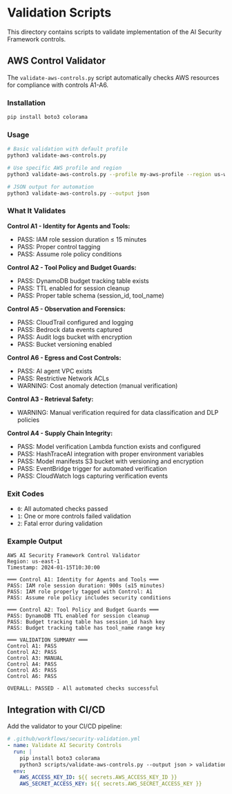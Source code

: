 # Validation Scripts

This directory contains scripts to validate implementation of the AI Security Framework controls.

## AWS Control Validator

The `validate-aws-controls.py` script automatically checks AWS resources for compliance with controls A1-A6.

### Installation

```bash
pip install boto3 colorama
```

### Usage

```bash
# Basic validation with default profile
python3 validate-aws-controls.py

# Use specific AWS profile and region
python3 validate-aws-controls.py --profile my-aws-profile --region us-west-2

# JSON output for automation
python3 validate-aws-controls.py --output json
```

### What It Validates

**Control A1 - Identity for Agents and Tools:**
- PASS: IAM role session duration ≤ 15 minutes
- PASS: Proper control tagging
- PASS: Assume role policy conditions

**Control A2 - Tool Policy and Budget Guards:**
- PASS: DynamoDB budget tracking table exists
- PASS: TTL enabled for session cleanup
- PASS: Proper table schema (session_id, tool_name)

**Control A5 - Observation and Forensics:**
- PASS: CloudTrail configured and logging
- PASS: Bedrock data events captured
- PASS: Audit logs bucket with encryption
- PASS: Bucket versioning enabled

**Control A6 - Egress and Cost Controls:**
- PASS: AI agent VPC exists
- PASS: Restrictive Network ACLs
- WARNING: Cost anomaly detection (manual verification)

**Control A3 - Retrieval Safety:**
- WARNING: Manual verification required for data classification and DLP policies

**Control A4 - Supply Chain Integrity:**
- PASS: Model verification Lambda function exists and configured
- PASS: HashTraceAI integration with proper environment variables
- PASS: Model manifests S3 bucket with versioning and encryption
- PASS: EventBridge trigger for automated verification
- PASS: CloudWatch logs capturing verification events

### Exit Codes

- `0`: All automated checks passed
- `1`: One or more controls failed validation
- `2`: Fatal error during validation

### Example Output

```
AWS AI Security Framework Control Validator
Region: us-east-1
Timestamp: 2024-01-15T10:30:00

═══ Control A1: Identity for Agents and Tools ═══
PASS: IAM role session duration: 900s (≤15 minutes)
PASS: IAM role properly tagged with Control: A1
PASS: Assume role policy includes security conditions

═══ Control A2: Tool Policy and Budget Guards ═══
PASS: DynamoDB TTL enabled for session cleanup
PASS: Budget tracking table has session_id hash key
PASS: Budget tracking table has tool_name range key

═══ VALIDATION SUMMARY ═══
Control A1: PASS
Control A2: PASS
Control A3: MANUAL
Control A4: PASS
Control A5: PASS
Control A6: PASS

OVERALL: PASSED - All automated checks successful
```

## Integration with CI/CD

Add the validator to your CI/CD pipeline:

```yaml
# .github/workflows/security-validation.yml
- name: Validate AI Security Controls
  run: |
    pip install boto3 colorama
    python3 scripts/validate-aws-controls.py --output json > validation-results.json
  env:
    AWS_ACCESS_KEY_ID: ${{ secrets.AWS_ACCESS_KEY_ID }}
    AWS_SECRET_ACCESS_KEY: ${{ secrets.AWS_SECRET_ACCESS_KEY }}
```